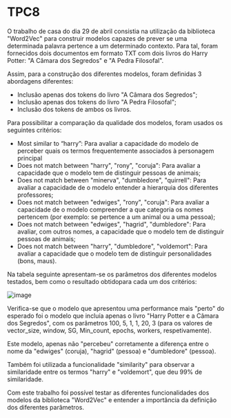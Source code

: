 # TPC8

O trabalho de casa do dia 29 de abril consistia na utilização da biblioteca "Word2Vec" para construir modelos capazes de prever se uma determinada palavra pertence a um determinado contexto. Para tal, foram fornecidos dois documentos em formato TXT com dois livros do Harry Potter: "A Câmara dos Segredos" e "A Pedra Filosofal". 

Assim, para a construção dos diferentes modelos, foram definidas 3 abordagens diferentes:
<ul>
<li>Inclusão apenas dos tokens do livro "A Câmara dos Segredos";</li>
<li>Inclusão apenas dos tokens do livro "A Pedra Filosofal";</li>
<li>Inclusão dos tokens de ambos os livros.</li>
</ul>

Para possibilitar a comparação da qualidade dos modelos, foram usados os seguintes critérios:
<ul>
<li>Most similar to “harry”: Para avaliar a capacidade do modelo de perceber quais os termos frequentemente associados à personagem principal</li>
<li>Does not match between "harry", "rony", "coruja": Para avaliar a capacidade que o modelo tem de distinguir pessoas de animais;</li>
<li>Does not match between "minerva", "dumbledore", "quirrell": Para avaliar a capacidade de o modelo entender a hierarquia dos diferentes professores;</li>
<li>Does not match between "edwiges", "rony", "coruja": Para avaliar a capacidade de o modelo compreender a que categoria os nomes pertencem (por exemplo: se pertence a um animal ou a uma pessoa);</li>
<li>Does not match between "edwiges", "hagrid", "dumbledore": Para avaliar, com outros nomes, a capacidade que o modelo tem de distinguir pessoas de animais;</li>
<li>Does not match between "harry", "dumbledore", "voldemort": Para avaliar a capacidade que o modelo tem de distinguir personalidades (bons, maus).</li>
</ul>


Na tabela seguinte apresentam-se os parâmetros dos diferentes modelos testados, bem como o resultado obtidopara cada um dos critérios:

![image](https://github.com/monicaccmartins/pln-2324/assets/91961697/c320811a-8965-4fc4-99bb-1f1b620bbeab)


Verifica-se que o modelo que apresentou uma performance mais "perto" do esperado foi o modelo que incluía apenas o livro "Harry Potter e a Câmara dos Segredos", com os parâmetros 100, 5, 1, 1, 20, 3 (para os valores de vector_size, window, SG, Min_count, epochs, workers, respetivamente).

Este modelo, apenas não "percebeu" corretamente a diferença entre o nome da "edwiges" (coruja), "hagrid" (pessoa) e "dumbledore" (pessoa).


Também foi utilizada a funcionalidade "similarity" para observar a similaridade entre os termos "harry" e "voldemort", que deu 99% de similaridade.


Com este trabalho foi possível testar as diferentes funcionalidades dos modelos da biblioteca "Word2Vec" e entender a importância da definição dos diferentes parâmetros.
